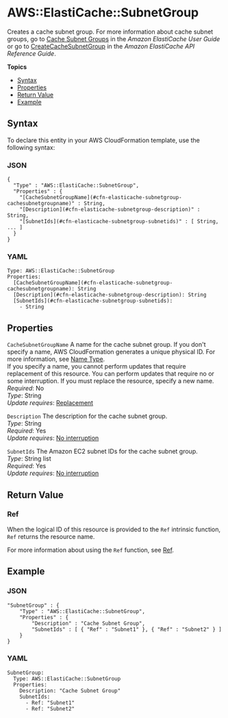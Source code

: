 # AWS::ElastiCache::SubnetGroup<a name="aws-properties-elasticache-subnetgroup"></a>

Creates a cache subnet group\. For more information about cache subnet groups, go to [Cache Subnet Groups](https://docs.aws.amazon.com/AmazonElastiCache/latest/UserGuide/CacheSubnetGroups.html) in the *Amazon ElastiCache User Guide* or go to [CreateCacheSubnetGroup](https://docs.aws.amazon.com/AmazonElastiCache/latest/APIReference/API_CreateCacheSubnetGroup.html) in the *Amazon ElastiCache API Reference Guide*\.

**Topics**
+ [Syntax](#aws-resource-elasticache-subnetgroup-syntax)
+ [Properties](#w4ab1c21c10d117c40b9)
+ [Return Value](#w4ab1c21c10d117c40c11)
+ [Example](#w4ab1c21c10d117c40c13)

## Syntax<a name="aws-resource-elasticache-subnetgroup-syntax"></a>

To declare this entity in your AWS CloudFormation template, use the following syntax:

### JSON<a name="aws-resource-elasticache-subnetgroup-syntax.json"></a>

```
{
  "Type" : "AWS::ElastiCache::SubnetGroup",
  "Properties" : {
    "[CacheSubnetGroupName](#cfn-elasticache-subnetgroup-cachesubnetgroupname)" : String,
    "[Description](#cfn-elasticache-subnetgroup-description)" : String,
    "[SubnetIds](#cfn-elasticache-subnetgroup-subnetids)" : [ String, ... ]
  }
}
```

### YAML<a name="aws-resource-elasticache-subnetgroup-syntax.yaml"></a>

```
Type: AWS::ElastiCache::SubnetGroup
Properties:
  [CacheSubnetGroupName](#cfn-elasticache-subnetgroup-cachesubnetgroupname): String
  [Description](#cfn-elasticache-subnetgroup-description): String
  [SubnetIds](#cfn-elasticache-subnetgroup-subnetids):
    - String
```

## Properties<a name="w4ab1c21c10d117c40b9"></a>

`CacheSubnetGroupName`  <a name="cfn-elasticache-subnetgroup-cachesubnetgroupname"></a>
A name for the cache subnet group\. If you don't specify a name, AWS CloudFormation generates a unique physical ID\. For more information, see [Name Type](aws-properties-name.md)\.  
If you specify a name, you cannot perform updates that require replacement of this resource\. You can perform updates that require no or some interruption\. If you must replace the resource, specify a new name\.
*Required*: No  
*Type*: String  
*Update requires*: [Replacement](using-cfn-updating-stacks-update-behaviors.md#update-replacement)

`Description`  <a name="cfn-elasticache-subnetgroup-description"></a>
The description for the cache subnet group\.  
*Type*: String  
*Required*: Yes  
*Update requires*: [No interruption](using-cfn-updating-stacks-update-behaviors.md#update-no-interrupt)

`SubnetIds`  <a name="cfn-elasticache-subnetgroup-subnetids"></a>
The Amazon EC2 subnet IDs for the cache subnet group\.  
*Type*: String list  
*Required*: Yes  
*Update requires*: [No interruption](using-cfn-updating-stacks-update-behaviors.md#update-no-interrupt)

## Return Value<a name="w4ab1c21c10d117c40c11"></a>

### Ref<a name="w4ab1c21c10d117c40c11b2"></a>

When the logical ID of this resource is provided to the `Ref` intrinsic function, `Ref` returns the resource name\.

For more information about using the `Ref` function, see [Ref](intrinsic-function-reference-ref.md)\.

## Example<a name="w4ab1c21c10d117c40c13"></a>

### JSON<a name="aws-resource-elasticache-subnetgroup-example.json"></a>

```
"SubnetGroup" : {
    "Type" : "AWS::ElastiCache::SubnetGroup",
    "Properties" : {
        "Description" : "Cache Subnet Group",
        "SubnetIds" : [ { "Ref" : "Subnet1" }, { "Ref" : "Subnet2" } ]
    }
}
```

### YAML<a name="aws-resource-elasticache-subnetgroup-example.yaml"></a>

```
SubnetGroup: 
  Type: AWS::ElastiCache::SubnetGroup
  Properties: 
    Description: "Cache Subnet Group"
    SubnetIds: 
      - Ref: "Subnet1"
      - Ref: "Subnet2"
```